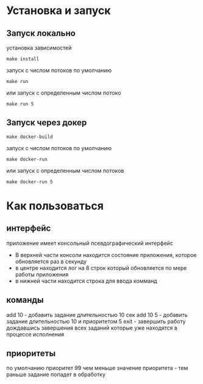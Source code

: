 # Установка и запуск
## Запуск локально

установка зависимостей
```shell
make install
```

запуск с числом потоков по умолчанию
```shell
make run
```
или запуск с определенным числом потоко
```shell
make run 5
```


## Запуск через докер

```shell
make docker-build
```

запуск с числом потоков по умолчанию
```shell
make docker-run
```
или запуск с определенным числом потоков
```shell
make docker-run 5
```

# Как пользоваться
## интерфейс
приложение имеет консольный псевдографический интерфейс
- В верхней части консоли находится состояние приложения, которое обновляется раз в секунду
- в центре находится лог на 8 строк который обновляется по мере работы приложения
- в нижней части находится строка для ввода комманд

## команды
add 10 - добавить задание длительностью 10 сек
add 10 5 - добавить задание длительностью 10 и приоритетом 5
exit - завершить работу дождавшись завершения всех заданий которые уже находятся в процессе исполнения

## приоритеты
по умолчанию приоритет 99
чем меньше значение приоритета - тем раньше задание попадет в обработку